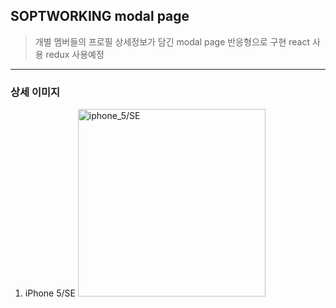 SOPTWORKING modal page
--------------

> 개별 멤버들의 프로필 상세정보가 담긴 modal page
> 반응형으로 구현
> react 사용
> redux 사용예정

----------------

### 상세 이미지

1. iPhone 5/SE
<img src="C:\Users\user\Desktop\이현진\솝트워킹\솝트워킹_이미지\soptworking_iphone5" width=300px title="iphone_5/SE" alt="iphone_5/SE"></img><br/>
